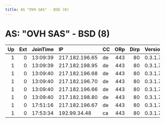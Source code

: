 ```yaml
---
title: AS "OVH SAS" - BSD (8)
---
```


# AS: "OVH SAS" - BSD (8)

|   Up |   Ext | JoinTime   | IP             | CC   |   ORp |   Dirp | Version   | Contact   | Nickname    |   eFamMembers |
|-----:|------:|:-----------|:---------------|:-----|------:|-------:|:----------|:----------|:------------|--------------:|
|    1 |     0 | 13:09:39   | 217.182.196.65 | de   |   443 |     80 | 0.3.1.7   | None      | TOR2DFN02a  |             6 |
|    1 |     0 | 13:09:39   | 217.182.198.95 | de   |   443 |     80 | 0.3.1.7   | None      | TOR2DFN01b  |             6 |
|    1 |     0 | 13:09:40   | 217.182.196.68 | de   |   443 |     80 | 0.3.1.7   | None      | TOR2DFNrelB |             6 |
|    1 |     0 | 13:09:40   | 217.182.196.70 | de   |   443 |     80 | 0.3.1.7   | None      | DFNtest     |             1 |
|    1 |     0 | 13:09:40   | 217.182.196.66 | de   |   443 |     80 | 0.3.1.7   | None      | TOR2DFN02b  |             6 |
|    1 |     0 | 13:09:40   | 217.182.198.80 | de   |   443 |     80 | 0.3.1.7   | None      | TOR2DFN01a  |             6 |
|    1 |     0 | 17:51:16   | 217.182.196.67 | de   |   443 |     80 | 0.3.1.7   | None      | TOR2DFNrelA |             6 |
|    1 |     0 | 17:53:34   | 192.99.34.48   | ca   |   443 |     80 | 0.3.1.7   | None      | TORion      |             1 |
